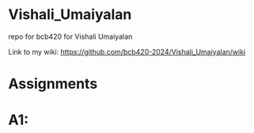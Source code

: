# Vishali_Umaiyalan
repo for bcb420 for Vishali Umaiyalan

Link to my wiki: https://github.com/bcb420-2024/Vishali_Umaiyalan/wiki

# Assignments
# A1: 
